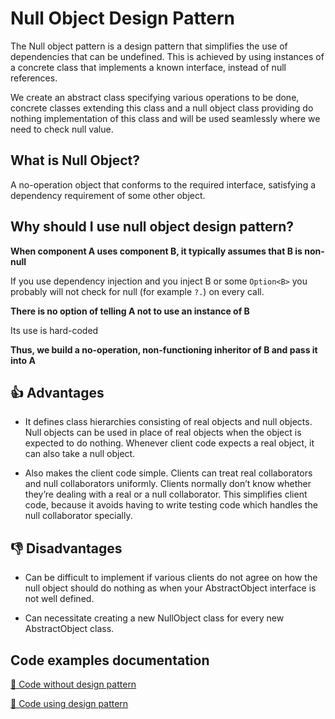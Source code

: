 # Null Object Design Pattern

The Null object pattern is a design pattern that simplifies the use of dependencies that can be undefined. This is achieved by using instances of a concrete class that implements a known interface, instead of null references.

We create an abstract class specifying various operations to be done, concrete classes extending this class and a null object class providing do nothing implementation of this class and will be used seamlessly where we need to check null value.

## What is Null Object?

A no-operation object that conforms to the required interface, satisfying a dependency requirement of some other object.

## Why should I use null object design pattern?

**When component A uses component B, it typically assumes that B is non-null**

If you use dependency injection and you inject B or some `Option<B>` you probably will not check for null (for example `?.`) on every call.

**There is no option of telling A not to use an instance of B**

Its use is hard-coded

**Thus, we build a no-operation, non-functioning inheritor of B and pass it into A**

## 👍 Advantages

- It defines class hierarchies consisting of real objects and null objects. Null objects can be used in place of real objects when the object is expected to do nothing. Whenever client code expects a real object, it can also take a null object.

- Also makes the client code simple. Clients can treat real collaborators and null collaborators uniformly. Clients normally don’t know whether they’re dealing with a real or a null collaborator. This simplifies client code, because it avoids having to write testing code which handles the null collaborator specially.

## 👎 Disadvantages

- Can be difficult to implement if various clients do not agree on how the null object should do nothing as when your AbstractObject interface is not well defined.

- Can necessitate creating a new NullObject class for every new AbstractObject class.

## Code examples documentation

[📄 Code without design pattern](./NullObjectPattern.WithoutPattern/README.md)

[📄 Code using design pattern](./NullObjectPattern.WithPattern/README.md)